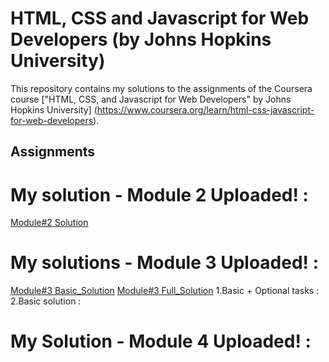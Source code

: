 # HTML, CSS and Javascript for Web Developers (by Johns Hopkins University)

This repository contains my solutions to the assignments of the Coursera course
["HTML, CSS, and Javascript for Web Developers" by Johns Hopkins University]
(https://www.coursera.org/learn/html-css-javascript-for-web-developers).

## Assignments
# My solution - Module 2 Uploaded! :
[Module#2 Solution](https://manarhamad.github.io/coursera-test/Module2solution/Index.html)
# My solutions - Module 3 Uploaded! :
[Module#3 Basic_Solution](https://manarhamad.github.io/coursera-test/Module3solution/Index_Basic.html)
[Module#3 Full_Solution](https://manarhamad.github.io/coursera-test/Module3solution/Index.html)
1.Basic + Optional tasks :
2.Basic solution :

# My Solution - Module 4 Uploaded! :
